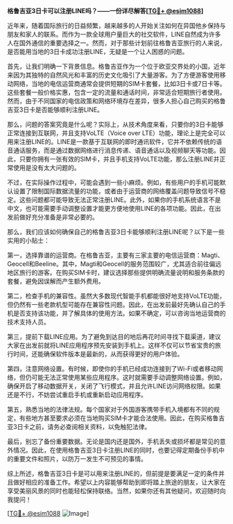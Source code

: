**格鲁吉亚3日卡可以注册LINE吗？——一份详尽解答[[TG💪+ @esim1088](https://t.me/s/esim1088)]**

近年来，随着国际旅行的日益频繁，越来越多的人开始关注如何在异国他乡保持与朋友和家人的联系。而作为一款全球用户量巨大的社交软件，LINE自然成为许多人在国外通信的重要选择之一。然而，对于那些计划前往格鲁吉亚旅行的人来说，是否能用当地的3日卡成功注册LINE，无疑是一个让人困惑的问题。

首先，让我们明确一下背景信息。格鲁吉亚作为一个位于欧亚交界处的小国，近年来因为其独特的自然风光和丰富的历史文化吸引了大量游客。为了方便游客使用移动网络，当地的电信运营商通常会提供短期的SIM卡套餐，比如3日卡或7日卡等。这些套餐一般价格实惠，包含一定的流量和通话时间，非常适合短期旅行者使用。然而，由于不同国家的电信政策和网络环境存在差异，很多人担心自己购买的格鲁吉亚3日卡是否能够顺利注册LINE。

那么，问题的答案究竟是什么呢？实际上，从技术角度来看，只要你的3日卡能够正常连接到互联网，并且支持VoLTE（Voice over LTE）功能，理论上是完全可以用来注册LINE的。LINE是一款基于互联网的即时通讯软件，它并不依赖传统的语音通话服务，而是通过数据网络进行消息传递、语音通话以及视频聊天等功能。因此，只要你拥有一张有效的SIM卡，并且手机支持VoLTE功能，那么注册LINE并正常使用是没有太大问题的。

不过，在实际操作过程中，可能会遇到一些小麻烦。例如，有些用户的手机可能默认设置了限制国际数据流量的功能，或者由于运营商的网络覆盖问题导致信号不稳定。这些问题都可能导致无法正常注册LINE。此外，如果你的手机系统语言不是中文，也可能需要手动调整设置才能更方便地使用LINE的各项功能。因此，在出发前做好充分准备是非常必要的。

那么，我们应该如何确保自己的格鲁吉亚3日卡能够顺利注册LINE呢？以下是一些实用的小贴士：

第一，选择靠谱的运营商。在格鲁吉亚，主要有三家主要的电信运营商：Magti、Geocell和Beeline。其中，Magti和Geocell的服务范围较广，尤其适合前往偏远地区旅行的游客。在购买SIM卡时，建议选择那些提供明确流量说明和服务条款的套餐，避免因误解而产生额外费用。

第二，检查手机的兼容性。虽然大多数现代智能手机都能很好地支持VoLTE功能，但仍然有一些老款机型可能存在兼容性问题。因此，在出发前最好先确认自己的手机是否支持该功能，并了解具体的使用方法。如果不确定，可以咨询当地运营商的技术支持人员。

第三，提前下载LINE应用。为了避免到达目的地后再花时间寻找下载渠道，建议大家在出发前就将LINE应用程序预先安装到手机上。这样不仅可以节省宝贵的旅行时间，还能确保软件版本是最新的，从而获得更好的用户体验。

第四，注意网络设置。有时候，即使你的手机已经成功连接到了Wi-Fi或者移动网络，但仍可能无法正常使用某些应用程序。这时就需要手动调整网络设置。例如，确保开启了移动数据开关，关闭了飞行模式，并且允许LINE访问网络权限。如果还是不行，不妨尝试重启手机或重新启动应用程序。

第五，熟悉当地的法律法规。每个国家对于外国游客携带手机入境都有不同的规定，有些地方甚至要求必须在当地购买SIM卡才能合法使用。因此，在购买格鲁吉亚3日卡之前，请务必查阅相关资料，以免触犯法律。

最后，别忘了备份重要数据。无论是国内还是国外，手机丢失或损坏都是常见的意外情况。因此，在使用格鲁吉亚3日卡注册LINE的同时，也要记得定期备份手机中的重要文件和照片，以防万一发生不可预见的事情。

综上所述，格鲁吉亚3日卡是可以用来注册LINE的，但前提是要满足一定的条件并且做好相应的准备工作。希望以上内容能够帮助到即将踏上旅途的朋友，让大家在享受美丽风景的同时也能轻松保持联络。当然，如果你还有其他疑问，欢迎随时向我提问！

[[TG💪+ @esim1088](https://t.me/s/esim1088) ![Image](https://i.postimg.cc/4NQfJmqS/Snipaste-2025-05-13-00-14-12.png)]